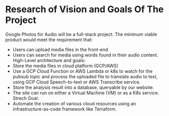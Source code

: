 # Research of Vision and Goals Of The Project

Google Photos for Audio will be a full-stack project. The minimum viable product would meet the requirement that:
* Users can upload media files in the front-end
* Users can search for media using words found in their audio content.  
High-Level architecture and goals:
* Store the media files in cloud platform (GCP/AWS)
* Use a GCP Cloud Function or AWS Lambda or k8s to watch for the pubsub topic and process the uploaded file to translate
 audio to text, using GCP Cloud Speech-to-text or AWS Transcribe service.
* Store the analysis result into a database, queryable by our website.
* The site can run on either a Virtual Machine (VM) or as a K8s service.  
Strech Goal:
* Automate the creation of various cloud resources using an infrastructure-as-code framework like Terraform.
